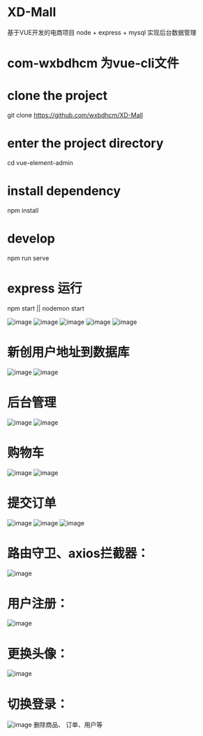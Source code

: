 # XD-Mall
基于VUE开发的电商项目
node + express + mysql 实现后台数据管理
# com-wxbdhcm 为vue-cli文件 
# clone the project
git clone https://github.com/wxbdhcm/XD-Mall

# enter the project directory
cd vue-element-admin

# install dependency
npm install

# develop
npm run serve

# express 运行 
npm start || nodemon start

![image](https://user-images.githubusercontent.com/76027501/123036410-a7400f00-d41f-11eb-8472-513f990116ac.png)
![image](https://user-images.githubusercontent.com/76027501/123036488-c50d7400-d41f-11eb-81f7-a588a9d6f1ee.png)
![image](https://user-images.githubusercontent.com/76027501/123036595-ea01e700-d41f-11eb-9829-f06ec067dd93.png)
![image](https://user-images.githubusercontent.com/76027501/123036657-fc7c2080-d41f-11eb-95df-34d4f0ad5e15.png)
![image](https://user-images.githubusercontent.com/76027501/123036698-0c940000-d420-11eb-95e5-67508b1806c4.png)
# 新创用户地址到数据库
![image](https://user-images.githubusercontent.com/76027501/123036754-22a1c080-d420-11eb-9be8-24ae77391c7e.png)
![image](https://user-images.githubusercontent.com/76027501/123037070-a065cc00-d420-11eb-8115-21b9cba75746.png)

# 后台管理
![image](https://user-images.githubusercontent.com/76027501/123036775-2cc3bf00-d420-11eb-8dec-0cf515168dfe.png)
![image](https://user-images.githubusercontent.com/76027501/123036847-46650680-d420-11eb-8fac-4f2a4b3349b5.png)

# 购物车
![image](https://user-images.githubusercontent.com/76027501/123036949-73b1b480-d420-11eb-890e-c9780f71f289.png)
![image](https://user-images.githubusercontent.com/76027501/123036861-4a912400-d420-11eb-87e9-bf7cadbcbb04.png)
# 提交订单
![image](https://user-images.githubusercontent.com/76027501/123036906-5e3c8a80-d420-11eb-81d2-776fa8fadc86.png)
![image](https://user-images.githubusercontent.com/76027501/123036996-84622a80-d420-11eb-85da-0572a49b5216.png)
![image](https://user-images.githubusercontent.com/76027501/123037138-b8d5e680-d420-11eb-888a-3e9c5e441075.png)
# 路由守卫、axios拦截器：
![image](https://user-images.githubusercontent.com/76027501/123037261-ee7acf80-d420-11eb-9ed2-448c6d321e17.png)
# 用户注册：
![image](https://user-images.githubusercontent.com/76027501/123037318-0e11f800-d421-11eb-94f8-28d536043bf2.png)
# 更换头像：
![image](https://user-images.githubusercontent.com/76027501/123037357-1ec26e00-d421-11eb-98b4-6c294700e079.png)
# 切换登录：
![image](https://user-images.githubusercontent.com/76027501/123037396-31d53e00-d421-11eb-9cc3-6673770458b4.png)
删除商品、 订单、用户等
